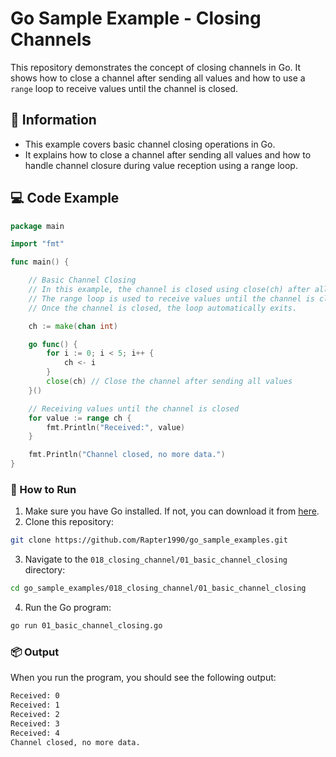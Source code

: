 # Go Sample Example - Closing Channels

This repository demonstrates the concept of closing channels in Go. It shows how to close a channel after sending all values and how to use a `range` loop to receive values until the channel is closed.

## 📖 Information

<ul style="list-style-type:disc">
  <li>This example covers basic channel closing operations in Go.</li>
  <li>It explains how to close a channel after sending all values and how to handle channel closure during value reception using a range loop.</li>
</ul>

## 💻 Code Example

```go
package main

import "fmt"

func main() {

	// Basic Channel Closing
	// In this example, the channel is closed using close(ch) after all values are sent.
	// The range loop is used to receive values until the channel is closed.
	// Once the channel is closed, the loop automatically exits.

	ch := make(chan int)

	go func() {
		for i := 0; i < 5; i++ {
			ch <- i
		}
		close(ch) // Close the channel after sending all values
	}()

	// Receiving values until the channel is closed
	for value := range ch {
		fmt.Println("Received:", value)
	}

	fmt.Println("Channel closed, no more data.")
}
```

### 🏃 How to Run

1. Make sure you have Go installed. If not, you can download it from [here](https://golang.org/dl/).
2. Clone this repository:

```bash
git clone https://github.com/Rapter1990/go_sample_examples.git
```

3. Navigate to the `018_closing_channel/01_basic_channel_closing` directory:

```bash
cd go_sample_examples/018_closing_channel/01_basic_channel_closing
```

4. Run the Go program:

```bash
go run 01_basic_channel_closing.go
```

### 📦 Output

When you run the program, you should see the following output:

```bash
Received: 0
Received: 1                  
Received: 2                  
Received: 3                  
Received: 4                  
Channel closed, no more data.
```
